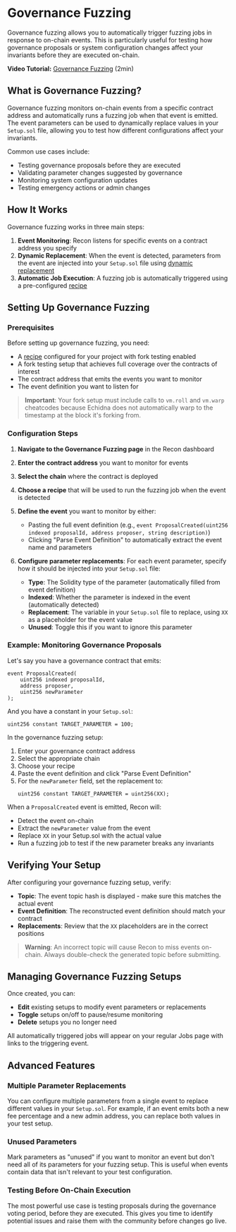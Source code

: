 # Governance Fuzzing

Governance fuzzing allows you to automatically trigger fuzzing jobs in response to on-chain events. This is particularly useful for testing how governance proposals or system configuration changes affect your invariants before they are executed on-chain.

**Video Tutorial:** [Governance Fuzzing](https://www.youtube.com/watch?v=nrPCa59nl9M) (2min)

## What is Governance Fuzzing?

Governance fuzzing monitors on-chain events from a specific contract address and automatically runs a fuzzing job when that event is emitted. The event parameters can be used to dynamically replace values in your `Setup.sol` file, allowing you to test how different configurations affect your invariants.

Common use cases include:
- Testing governance proposals before they are executed
- Validating parameter changes suggested by governance
- Monitoring system configuration updates
- Testing emergency actions or admin changes

## How It Works

Governance fuzzing works in three main steps:

1. **Event Monitoring**: Recon listens for specific events on a contract address you specify
2. **Dynamic Replacement**: When the event is detected, parameters from the event are injected into your `Setup.sol` file using [dynamic replacement](./dynamic_replacement.md)
3. **Automatic Job Execution**: A fuzzing job is automatically triggered using a pre-configured [recipe](./recipes.md)

## Setting Up Governance Fuzzing

### Prerequisites

Before setting up governance fuzzing, you need:
- A [recipe](./recipes.md) configured for your project with fork testing enabled
- A fork testing setup that achieves full coverage over the contracts of interest
- The contract address that emits the events you want to monitor
- The event definition you want to listen for

> **Important**: Your fork setup must include calls to `vm.roll` and `vm.warp` cheatcodes because Echidna does not automatically warp to the timestamp at the block it's forking from.

### Configuration Steps

1. **Navigate to the Governance Fuzzing page** in the Recon dashboard

2. **Enter the contract address** you want to monitor for events

3. **Select the chain** where the contract is deployed

4. **Choose a recipe** that will be used to run the fuzzing job when the event is detected

5. **Define the event** you want to monitor by either:
   - Pasting the full event definition (e.g., `event ProposalCreated(uint256 indexed proposalId, address proposer, string description)`)
   - Clicking "Parse Event Definition" to automatically extract the event name and parameters

6. **Configure parameter replacements**: For each event parameter, specify how it should be injected into your `Setup.sol` file:
   - **Type**: The Solidity type of the parameter (automatically filled from event definition)
   - **Indexed**: Whether the parameter is indexed in the event (automatically detected)
   - **Replacement**: The variable in your `Setup.sol` file to replace, using `XX` as a placeholder for the event value
   - **Unused**: Toggle this if you want to ignore this parameter

### Example: Monitoring Governance Proposals

Let's say you have a governance contract that emits:

```solidity
event ProposalCreated(
    uint256 indexed proposalId,
    address proposer,
    uint256 newParameter
);
```

And you have a constant in your `Setup.sol`:

```solidity
uint256 constant TARGET_PARAMETER = 100;
```

In the governance fuzzing setup:
1. Enter your governance contract address
2. Select the appropriate chain
3. Choose your recipe
4. Paste the event definition and click "Parse Event Definition"
5. For the `newParameter` field, set the replacement to:
   ```solidity
   uint256 constant TARGET_PARAMETER = uint256(XX);
   ```

When a `ProposalCreated` event is emitted, Recon will:
- Detect the event on-chain
- Extract the `newParameter` value from the event
- Replace `XX` in your Setup.sol with the actual value
- Run a fuzzing job to test if the new parameter breaks any invariants

## Verifying Your Setup

After configuring your governance fuzzing setup, verify:
- **Topic**: The event topic hash is displayed - make sure this matches the actual event
- **Event Definition**: The reconstructed event definition should match your contract
- **Replacements**: Review that the `XX` placeholders are in the correct positions

> **Warning**: An incorrect topic will cause Recon to miss events on-chain. Always double-check the generated topic before submitting.

## Managing Governance Fuzzing Setups

Once created, you can:
- **Edit** existing setups to modify event parameters or replacements
- **Toggle** setups on/off to pause/resume monitoring
- **Delete** setups you no longer need

All automatically triggered jobs will appear on your regular Jobs page with links to the triggering event.

## Advanced Features

### Multiple Parameter Replacements

You can configure multiple parameters from a single event to replace different values in your `Setup.sol`. For example, if an event emits both a new fee percentage and a new admin address, you can replace both values in your test setup.

### Unused Parameters

Mark parameters as "unused" if you want to monitor an event but don't need all of its parameters for your fuzzing setup. This is useful when events contain data that isn't relevant to your test configuration.

### Testing Before On-Chain Execution

The most powerful use case is testing proposals during the governance voting period, before they are executed. This gives you time to identify potential issues and raise them with the community before changes go live. 